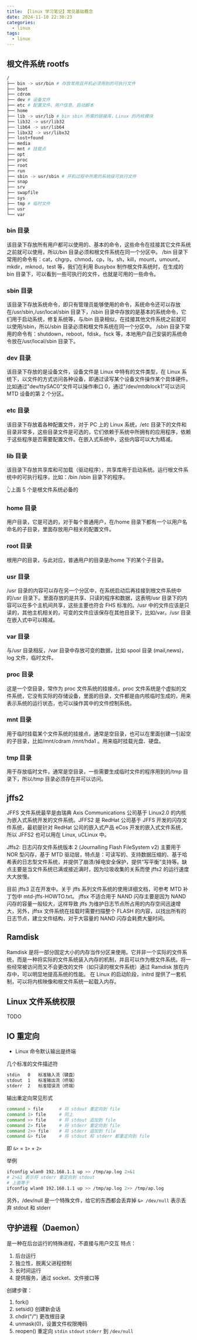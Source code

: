 ```yaml
---
title: 【linux 学习笔记】常见基础概念
date: 2024-11-10 22:30:23
categories:
  - linux
tags:
  - linux
---
```


## 根文件系统 rootfs

```bash
/
├── bin -> usr/bin # 存放常用且开机必须用到的可执行文件
├── boot
├── cdrom
├── dev # 设备文件
├── etc # 配置文件、用户信息、启动脚本 
├── home
├── lib -> usr/lib # bin sbin 所需的链接库，Linux 的内核模块
├── lib32 -> usr/lib32
├── lib64 -> usr/lib64
├── libx32 -> usr/libx32
├── lost+found
├── media
├── mnt # 挂载点
├── opt
├── proc
├── root
├── run
├── sbin -> usr/sbin # 开机过程中所需的系统级可执行文件
├── snap
├── srv
├── swapfile
├── sys
├── tmp # 临时文件
├── usr
└── var
```

### bin 目录
该目录下存放所有用户都可以使用的、基本的命令，这些命令在挂接其它文件系统之前就可以使用，所以/bin 目录必须和根文件系统在同一个分区中。
/bin 目录下常用的命令有：cat，chgrp，chmod，cp，ls，sh，kill，mount，umount，mkdir，mknod，test 等，我们在利用 Busybox 制作根文件系统时，在生成的 bin 目录下，可以看到一些可执行的文件，也就是可用的一些命令。

### sbin 目录
该目录下存放系统命令，即只有管理员能够使用的命令，系统命令还可以存放在/usr/sbin,/usr/local/sbin 目录下，/sbin 目录中存放的是基本的系统命令，它们用于启动系统，修复系统等，与/bin 目录相似，在挂接其他文件系统之前就可以使用/sbin，所以/sbin 目录必须和根文件系统在同一个分区中。
/sbin 目录下常用的命令有：shutdown，reboot，fdisk，fsck 等，本地用户自己安装的系统命令放在/usr/local/sbin 目录下。

### dev 目录
该目录下存放的是设备文件，设备文件是 Linux 中特有的文件类型，在 Linux 系统下，以文件的方式访问各种设备，即通过读写某个设备文件操作某个具体硬件。比如通过"dev/ttySAC0"文件可以操作串口 0，通过"/dev/mtdblock1"可以访问 MTD 设备的第 2 个分区。

### etc 目录
该目录下存放着各种配置文件，对于 PC 上的 Linux 系统，/etc 目录下的文件和目录非常多，这些目录文件是可选的，它们依赖于系统中所拥有的应用程序，依赖于这些程序是否需要配置文件。在嵌入式系统中，这些内容可以大为精减。

### lib 目录
该目录下存放共享库和可加载（驱动程序），共享库用于启动系统。运行根文件系统中的可执行程序，比如：/bin /sbin 目录下的程序。

👆上面 5 个是根文件系统必备的

### home 目录
用户目录，它是可选的，对于每个普通用户，在/home 目录下都有一个以用户名命名的子目录，里面存放用户相关的配置文件。

### root 目录
根用户的目录，与此对应，普通用户的目录是/home 下的某个子目录。

### usr 目录
/usr 目录的内容可以存在另一个分区中，在系统启动后再挂接到根文件系统中的/usr 目录下。里面存放的是共享、只读的程序和数据，这表明/usr 目录下的内容可以在多个主机间共享，这些主要也符合 FHS 标准的。/usr 中的文件应该是只读的，其他主机相关的，可变的文件应该保存在其他目录下，比如/var。/usr 目录在嵌入式中可以精减。

### var 目录
与/usr 目录相反，/var 目录中存放可变的数据，比如 spool 目录 (mail,news)，log 文件，临时文件。

### proc 目录
这是一个空目录，常作为 proc 文件系统的挂接点，proc 文件系统是个虚拟的文件系统，它没有实际的存储设备，里面的目录，文件都是由内核临时生成的，用来表示系统的运行状态，也可以操作其中的文件控制系统。

### mnt 目录
用于临时挂载某个文件系统的挂接点，通常是空目录，也可以在里面创建一引起空的子目录，比如/mnt/cdram /mnt/hda1 。用来临时挂载光盘、硬盘。

### tmp 目录
用于存放临时文件，通常是空目录，一些需要生成临时文件的程序用到的/tmp 目录下，所以/tmp 目录必须存在并可以访问。

## jffs2

JFFS 文件系统最早是由瑞典 Axis Communications 公司基于 Linux2.0 的内核为嵌入式系统开发的文件系统。JFFS2 是 RedHat 公司基于 JFFS 开发的闪存文件系统，最初是针对 RedHat 公司的嵌入式产品 eCos 开发的嵌入式文件系统，所以 JFFS2 也可以用在 Linux, uCLinux 中。

Jffs2: 日志闪存文件系统版本 2 (Journalling Flash FileSystem v2)
主要用于 NOR 型闪存，基于 MTD 驱动层，特点是：可读写的、支持数据压缩的、基于哈希表的日志型文件系统，并提供了崩溃/掉电安全保护，提供“写平衡”支持等。缺点主要是当文件系统已满或接近满时，因为垃圾收集的关系而使 jffs2 的运行速度大大放慢。

目前 jffs3 正在开发中。关于 jffs 系列文件系统的使用详细文档，可参考 MTD 补丁包中 mtd-jffs-HOWTO.txt。
jffsx 不适合用于 NAND 闪存主要是因为 NAND 闪存的容量一般较大，这样导致 jffs 为维护日志节点所占用的内存空间迅速增大，另外，jffsx 文件系统在挂载时需要扫描整个 FLASH 的内容，以找出所有的日志节点，建立文件结构，对于大容量的 NAND 闪存会耗费大量时间。

## Ramdisk

Ramdisk 是将一部分固定大小的内存当作分区来使用。它并非一个实际的文件系统，而是一种将实际的文件系统装入内存的机制，并且可以作为根文件系统。将一些经常被访问而又不会更改的文件（如只读的根文件系统）通过 Ramdisk 放在内存中，可以明显地提高系统的性能。
在 Linux 的启动阶段，initrd 提供了一套机制，可以将内核映像和根文件系统一起载入内存。

## Linux 文件系统权限

TODO

## IO 重定向

* Linux 命令默认输出是终端

几个标准的文件描述符
```bash
stdin   0   标准输入流（键盘）
stdout  1   标准输出流（终端）
stderr  2   标准错误流（终端）
```

输出重定向常见形式

```bash
command > file      # 将 stdout 重定向到 file
command 1> file     # 同上
command >> file     # 将 stdout 追加到 file
command 2> file     # 将 stderr 重定向到 file
command 2>> file    # 将 stderr 追加到 file
command &> file     # 将 stdout 和 stderr 都重定向到 file
```

即 `&>` = `1>` + `2>`

举例
```bash
ifconfig wlan0 192.168.1.1 up >> /tmp/ap.log 2>&1
# 2>&1 表示将 stderr 重定向到 stdout
# 上面等于 
ifconfig wlan0 192.168.1.1 up >> /tmp/ap.log 2>> /tmp/ap.log
```

另外，/dev/null 是一个特殊文件，给它的东西都会丢弃掉
`&> /dev/null` 表示丢弃 stdout 和 stderr

## 守护进程（Daemon）

是一种在后台运行的特殊进程，不直接与用户交互
特点：
1. 后台运行
2. 独立性，脱离父进程控制
3. 长时间运行
4. 提供服务，通过 socket、文件接口等

创建步骤：
1. fork() 
2. setsid() 创建新会话
3. chdir("/") 更改根目录
4. unmask(0)，设置文件权限掩码
5. reopen() 重定向 `stdin` `stdout` `stderr` 到 `/dev/null`
